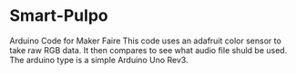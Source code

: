 # Smart-Pulpo
Arduino Code for Maker Faire
This code uses an adafruit color sensor to take raw RGB data. 
It then compares to see what audio file shuld be used. 
The arduino type is a simple Arduino Uno Rev3. 
